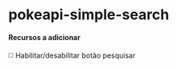 # pokeapi-simple-search

#### Recursos a adicionar

:white_medium_square: Habilitar/desabilitar botão pesquisar
